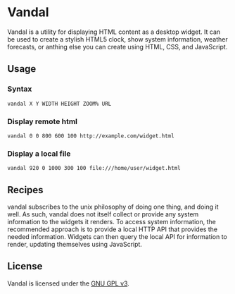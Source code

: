 Vandal
======

Vandal is a utility for displaying HTML content as a desktop widget. It can be
used to create a stylish HTML5 clock, show system information, weather forecasts,
or anthing else you can create using HTML, CSS, and JavaScript.

Usage
-----

### Syntax

    vandal X Y WIDTH HEIGHT ZOOM% URL

### Display remote html

    vandal 0 0 800 600 100 http://example.com/widget.html

### Display a local file

    vandal 920 0 1000 300 100 file:///home/user/widget.html


Recipes
-------

vandal subscribes to the unix philosophy of doing one thing, and doing it well.
As such, vandal does not itself collect or provide any system information to
the widgets it renders.  To access system information, the recommended approach
is to provide a local HTTP API that provides the needed information. Widgets
can then query the local API for information to render, updating themselves
using JavaScript.

License
-------

Vandal is licensed under the [GNU GPL v3](https://www.gnu.org/licenses/gpl-3.0.en.html).
